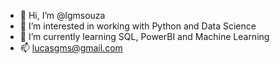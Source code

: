- 👋 Hi, I’m @lgmsouza
- 👀 I’m interested in working with Python and Data Science
- 🌱 I’m currently learning SQL, PowerBI and Machine Learning
- 📫 lucasgms@gmail.com

<!---
lgmsouza/lgmsouza is a ✨ special ✨ repository because its `README.md` (this file) appears on your GitHub profile.
You can click the Preview link to take a look at your changes.
--->
